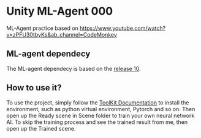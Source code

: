 # Unity ML-Agent 000
 ML-Agent practice based on https://www.youtube.com/watch?v=zPFU30tbyKs&ab_channel=CodeMonkey

## ML-agent dependecy
The ML-agent dependecy is based on the [release 10](https://github.com/Unity-Technologies/ml-agents/releases/tag/release_10). 

## How to use it?
To use the project, simply follow the [ToolKit Documentation](https://github.com/Unity-Technologies/ml-agents/blob/release_10_docs/docs/Readme.md) to install the environment, such as python virtual environment, Pytorch and so on. Then open up the Ready scene in Scene folder to train your own neural network AI. 
To skip the training process and see the trained result from me, then open up the Trained scene. 

